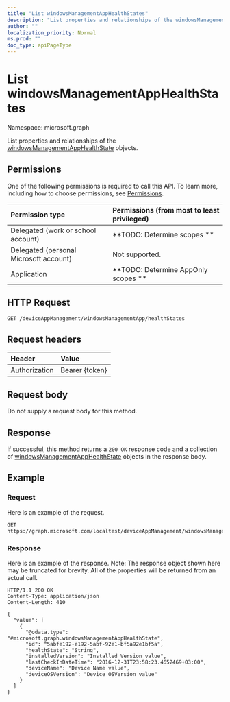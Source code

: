```yaml
---
title: "List windowsManagementAppHealthStates"
description: "List properties and relationships of the windowsManagementAppHealthState objects."
author: ""
localization_priority: Normal
ms.prod: ""
doc_type: apiPageType
---
```


# List windowsManagementAppHealthStates

Namespace: microsoft.graph

List properties and relationships of the [windowsManagementAppHealthState](../resources/windowsmanagementapphealthstate.md) objects.

## Permissions
One of the following permissions is required to call this API. To learn more, including how to choose permissions, see [Permissions](/concepts/permissions-reference.md).

|Permission type|Permissions (from most to least privileged)|
|:---|:---|
|Delegated (work or school account)|**TODO: Determine scopes **|
|Delegated (personal Microsoft account)|Not supported.|
|Application|**TODO: Determine AppOnly scopes **|

## HTTP Request
<!-- {
  "blockType": "ignored"
}
-->
``` http
GET /deviceAppManagement/windowsManagementApp/healthStates
```

## Request headers
|Header|Value|
|:---|:---|
|Authorization|Bearer {token}|

## Request body
Do not supply a request body for this method.

## Response
If successful, this method returns a `200 OK` response code and a collection of [windowsManagementAppHealthState](../resources/windowsmanagementapphealthstate.md) objects in the response body.

## Example

### Request
Here is an example of the request.
<!-- {
  "blockType": "request",
  "name": "get_windowsmanagementapphealthstate"
}
-->
``` http
GET https://graph.microsoft.com/localtest/deviceAppManagement/windowsManagementApp/healthStates
```

### Response
Here is an example of the response. Note: The response object shown here may be truncated for brevity. All of the properties will be returned from an actual call.
<!-- {
  "blockType": "response",
  "truncated": true,
  "@odata.type": "collection(microsoft.graph.windowsmanagementapphealthstate)"
}
-->
``` http
HTTP/1.1 200 OK
Content-Type: application/json
Content-Length: 410

{
  "value": [
    {
      "@odata.type": "#microsoft.graph.windowsManagementAppHealthState",
      "id": "5abfe192-e192-5abf-92e1-bf5a92e1bf5a",
      "healthState": "String",
      "installedVersion": "Installed Version value",
      "lastCheckInDateTime": "2016-12-31T23:58:23.4652469+03:00",
      "deviceName": "Device Name value",
      "deviceOSVersion": "Device OSVersion value"
    }
  ]
}
```

